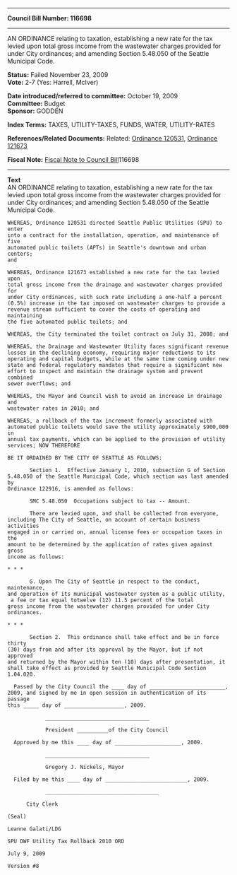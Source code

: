 * * * * *  
  
**Council Bill Number: [](#h0)[](#h2)116698**  
  
* * * * *  
  
AN ORDINANCE relating to taxation, establishing a new rate for the tax levied upon total gross income from the wastewater charges provided for under City ordinances; and amending Section 5.48.050 of the Seattle Municipal Code.  
  
**Status:** Failed November 23, 2009   
**Vote:** 2-7 (Yes: Harrell, McIver)   
  
**Date introduced/referred to committee:** October 19, 2009   
**Committee:** Budget   
**Sponsor:** GODDEN   
  
**Index Terms:** TAXES, UTILITY-TAXES, FUNDS, WATER, UTILITY-RATES  
  
**References/Related Documents:** Related: [Ordinance 120531](http://clerk.ci.seattle.wa.us/~scripts/nph-brs.exe?s1=&s3=&s4=120531&s2=&s5=&Sect4=and&l=20&Sect2=THESON&Sect3=PLURON&Sect5=CBOR1&Sect6=HITOFF&d=CBOR&p=1&u=/~public/cbor1.htm&r=0&f=S), [Ordinance 121673](http://clerk.ci.seattle.wa.us/~scripts/nph-brs.exe?s1=&s3=&s4=121673&s2=&s5=&Sect4=and&l=20&Sect2=THESON&Sect3=PLURON&Sect5=CBOR1&Sect6=HITOFF&d=CBOR&p=1&u=/~public/cbor1.htm&r=0&f=S)  
  
**Fiscal Note:** [Fiscal Note to Council Bill](http://clerk.seattle.gov/~public/fnote/116698.htm)[](#h1)[](#h3)116698  
  
* * * * *  
  
**Text**  
    AN ORDINANCE relating to taxation, establishing a new rate for the tax  
    levied upon total gross income from the wastewater charges provided for  
    under City ordinances; and amending Section 5.48.050 of the Seattle  
    Municipal Code.  
  
    WHEREAS, Ordinance 120531 directed Seattle Public Utilities (SPU) to enter  
    into a contract for the installation, operation, and maintenance of five  
    automated public toilets (APTs) in Seattle's downtown and urban centers;  
    and  
  
    WHEREAS, Ordinance 121673 established a new rate for the tax levied upon  
    total gross income from the drainage and wastewater charges provided for  
    under City ordinances, with such rate including a one-half a percent  
    (0.5%) increase in the tax imposed on wastewater charges to provide a  
    revenue stream sufficient to cover the costs of operating and maintaining  
    the five automated public toilets; and  
  
    WHEREAS, the City terminated the toilet contract on July 31, 2008; and  
  
    WHEREAS, the Drainage and Wastewater Utility faces significant revenue  
    losses in the declining economy, requiring major reductions to its  
    operating and capital budgets, while at the same time coming under new  
    state and federal regulatory mandates that require a significant new  
    effort to inspect and maintain the drainage system and prevent combined  
    sewer overflows; and  
  
    WHEREAS, the Mayor and Council wish to avoid an increase in drainage and  
    wastewater rates in 2010; and  
  
    WHEREAS, a rollback of the tax increment formerly associated with  
    automated public toilets would save the utility approximately $900,000 in  
    annual tax payments, which can be applied to the provision of utility  
    services; NOW THEREFORE  
  
    BE IT ORDAINED BY THE CITY OF SEATTLE AS FOLLOWS:  
  
           Section 1.  Effective January 1, 2010, subsection G of Section  
    5.48.050 of the Seattle Municipal Code, which section was last amended by  
    Ordinance 122916, is amended as follows:  
  
           SMC 5.48.050  Occupations subject to tax -- Amount.  
  
           There are levied upon, and shall be collected from everyone,  
    including The City of Seattle, on account of certain business activities  
    engaged in or carried on, annual license fees or occupation taxes in the  
    amount to be determined by the application of rates given against gross  
    income as follows:  
  
    * * *  
  
           G. Upon The City of Seattle in respect to the conduct, maintenance,  
    and operation of its municipal wastewater system as a public utility,  
     a fee or tax equal totwelve (12) 11.5 percent of the total  
    gross income from the wastewater charges provided for under City  
    ordinances.  
  
    * * *  
  
           Section 2.  This ordinance shall take effect and be in force thirty  
    (30) days from and after its approval by the Mayor, but if not approved  
    and returned by the Mayor within ten (10) days after presentation, it  
    shall take effect as provided by Seattle Municipal Code Section 1.04.020.  
  
      Passed by the City Council the ____ day of ________________________,  
    2009, and signed by me in open session in authentication of its passage  
    this _____ day of ___________________, 2009.  
  
                _________________________________  
  
                President __________of the City Council  
  
      Approved by me this ____ day of _____________________, 2009.  
  
                _________________________________  
  
                Gregory J. Nickels, Mayor  
  
      Filed by me this ____ day of __________________________, 2009.  
  
                ____________________________________  
  
          City Clerk  
  
    (Seal)  
  
    Leanne Galati/LDG  
  
    SPU DWF Utility Tax Rollback 2010 ORD  
  
    July 9, 2009  
  
    Version #8  

